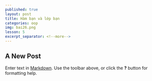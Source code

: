 ```yaml
---
published: true
layout: post
title: Hàm bạn và lớp bạn
categories: oop
img: bai26.png
lesson: 5
excerpt_separator: <!--more-->
---
```

## A New Post

Enter text in [Markdown](http://daringfireball.net/projects/markdown/). Use the toolbar above, or click the **?** button for formatting help.
